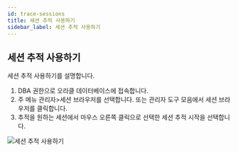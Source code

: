 ```yaml
---
id: trace-sessions
title: 세션 추적 사용하기
sidebar_label: 세션 추적 사용하기
---
```


## 세션 추적 사용하기

세션 추적 사용하기를 설명합니다.

1. DBA 권한으로 오라클 데이터베이스에 접속합니다.
2. 주 메뉴 관리자>세션 브라우저를 선택합니다. 또는 관리자 도구 모음에서 세션 브라우저를 클릭합니다.
3. 추적을 원하는 세션에서 마우스 오른쪽 클릭으로 선택한 세션 추적 시작을 선택합니다.

![세션 추적 사용하기](https://s3.ap-northeast-2.amazonaws.com/sqlgate-manual-content/CA22A907B64DEAFC59451CBD82603D4D.jpg)


